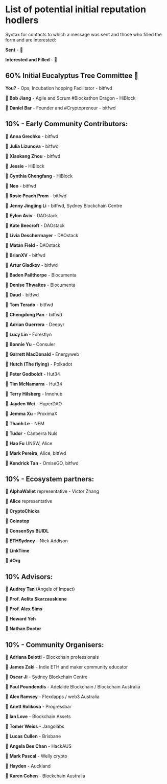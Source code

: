 # List of potential initial reputation hodlers

Syntax for contacts to which a message was sent and those who filled the form and are interested:

**Sent** -  📧

**Interested and Filled** - 🥳




## 60% Initial Eucalyptus Tree Committee 🍃

**You?** - Ops, Incubation hopping Facilitator - bitfwd

📧 **Bob Jiang** - Agile and Scrum #Blockathon Dragon - HiBlock

🥳 **Daniel Bar** - Founder and #Cryptopreneur - bitfwd


## 10% - Early Community Contributors:

📧 **Anna Grechko** - bitfwd

📧 **Julia Lizunova** - bitfwd

🥳 **Xiaokang Zhou** - bitfwd

📧 **Jessie** - HiBlock

📧 **Cynthia Chengfang** - HiBlock

📧 **Neo** - bitfwd

📧 **Rosie Peach Prom** - bitfwd

🥳 **Jenny Jingjing Li** - bitfwd, Sydney Blockchain Centre

📧 **Eylon Aviv** - DAOstack

📧 **Kate Beecroft** - DAOstack

🥳 **Livia Deschermayer** - DAOstack

🥳 **Matan Field** - DAOstack

🥳 **BrianXV** - bitfwd

🥳 **Artur Gladkov** - bitfwd

📧 **Baden Pailthorpe** - Blocumenta

🥳 **Denise Thwaites** - Blocumenta

🥳 **Daud** - bitfwd

📧 **Tom Terado** - bitfwd

🥳 **Chengdong Pan** - bitfwd

🥳 **Adrian Guerrera**  - Deepyr

📧 **Lucy Lin** - Forestlyn

📧 **Bonnie Yu** - Consuler

🥳 **Garrett MacDonald** - Energyweb

📧 **Hutch (The flying)** - Polkadot

📧 **Peter Godboldt** - Hut34

📧 **Tim McNamarra** - Hut34

📧 **Terry Hilsberg** - Innohub

📧 **Jayden Wei** - HyperDAO

📧 **Jemma Xu** - ProximaX

📧 **Thanh Le** - NEM

🥳 **Tudor** - Canberra Nuls

🥳 **Hao Fu** UNSW, Alice

🥳 **Mark Pereira**, Alice, bitfwd

🥳 **Kendrick Tan** - OmiseGO, bitfwd

## 10% - Ecosystem partners:

🥳 **AlphaWallet** representative - Victor Zhang

📧 **Alice** representative

📧 **CryptoChicks**

📧 **Coinstop**

📧 **ConsenSys BUIDL**

🥳 **ETHSydney** – Nick Addison

📧 **LinkTime**

🥳 **dOrg**


## 10% Advisors:

📧 **Audrey Tan** (Angels of Impact)

📧 **Prof. Aelita Skarzauskiene**

📧 **Prof. Alex Sims**

📧 **Howard Yeh**

📧 **Nathan Doctor**


## 10% - Community Organisers:

📧 **Adriana Belotti** - Blockchain professionals

📧 **James Zaki** - Indie ETH and maker community educator

🥳 **Oscar Ji** - Sydney Blockchain Centre

📧 **Paul Poundendis** - Adelaide Blockchain / Blockchain Australia

📧 **Alex Ramsey** - Flexdapps / web3 Australia

🥳 **Anett Rolikova** - Progressbar

📧 **Ian Love** - Blockchain Assets

📧 **Tomer Weiss** - Jangolabs

📧 **Lucas Cullen** - Brisbane

📧 **Angela Bee Chan**  - HackAUS

📧 **Mark Pascal** - Welly crypto

🥳 **Hayden** - Auckland

📧 **Karen Cohen** - Blockchain Australia
